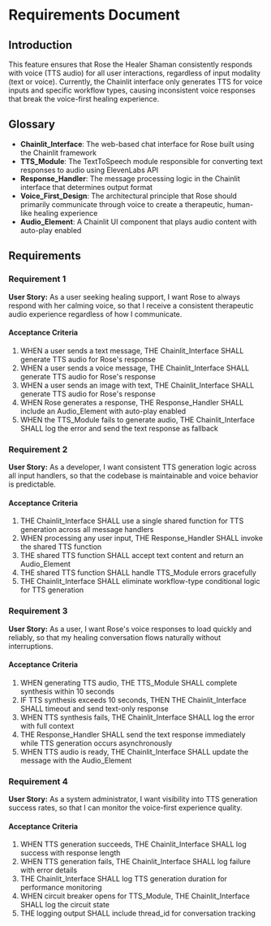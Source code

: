# Requirements Document

## Introduction

This feature ensures that Rose the Healer Shaman consistently responds with voice (TTS audio) for all user interactions, regardless of input modality (text or voice). Currently, the Chainlit interface only generates TTS for voice inputs and specific workflow types, causing inconsistent voice responses that break the voice-first healing experience.

## Glossary

- **Chainlit_Interface**: The web-based chat interface for Rose built using the Chainlit framework
- **TTS_Module**: The TextToSpeech module responsible for converting text responses to audio using ElevenLabs API
- **Response_Handler**: The message processing logic in the Chainlit interface that determines output format
- **Voice_First_Design**: The architectural principle that Rose should primarily communicate through voice to create a therapeutic, human-like healing experience
- **Audio_Element**: A Chainlit UI component that plays audio content with auto-play enabled

## Requirements

### Requirement 1

**User Story:** As a user seeking healing support, I want Rose to always respond with her calming voice, so that I receive a consistent therapeutic audio experience regardless of how I communicate.

#### Acceptance Criteria

1. WHEN a user sends a text message, THE Chainlit_Interface SHALL generate TTS audio for Rose's response
2. WHEN a user sends a voice message, THE Chainlit_Interface SHALL generate TTS audio for Rose's response
3. WHEN a user sends an image with text, THE Chainlit_Interface SHALL generate TTS audio for Rose's response
4. WHEN Rose generates a response, THE Response_Handler SHALL include an Audio_Element with auto-play enabled
5. WHEN the TTS_Module fails to generate audio, THE Chainlit_Interface SHALL log the error and send the text response as fallback

### Requirement 2

**User Story:** As a developer, I want consistent TTS generation logic across all input handlers, so that the codebase is maintainable and voice behavior is predictable.

#### Acceptance Criteria

1. THE Chainlit_Interface SHALL use a single shared function for TTS generation across all message handlers
2. WHEN processing any user input, THE Response_Handler SHALL invoke the shared TTS function
3. THE shared TTS function SHALL accept text content and return an Audio_Element
4. THE shared TTS function SHALL handle TTS_Module errors gracefully
5. THE Chainlit_Interface SHALL eliminate workflow-type conditional logic for TTS generation

### Requirement 3

**User Story:** As a user, I want Rose's voice responses to load quickly and reliably, so that my healing conversation flows naturally without interruptions.

#### Acceptance Criteria

1. WHEN generating TTS audio, THE TTS_Module SHALL complete synthesis within 10 seconds
2. IF TTS synthesis exceeds 10 seconds, THEN THE Chainlit_Interface SHALL timeout and send text-only response
3. WHEN TTS synthesis fails, THE Chainlit_Interface SHALL log the error with full context
4. THE Response_Handler SHALL send the text response immediately while TTS generation occurs asynchronously
5. WHEN TTS audio is ready, THE Chainlit_Interface SHALL update the message with the Audio_Element

### Requirement 4

**User Story:** As a system administrator, I want visibility into TTS generation success rates, so that I can monitor the voice-first experience quality.

#### Acceptance Criteria

1. WHEN TTS generation succeeds, THE Chainlit_Interface SHALL log success with response length
2. WHEN TTS generation fails, THE Chainlit_Interface SHALL log failure with error details
3. THE Chainlit_Interface SHALL log TTS generation duration for performance monitoring
4. WHEN circuit breaker opens for TTS_Module, THE Chainlit_Interface SHALL log the circuit state
5. THE logging output SHALL include thread_id for conversation tracking

